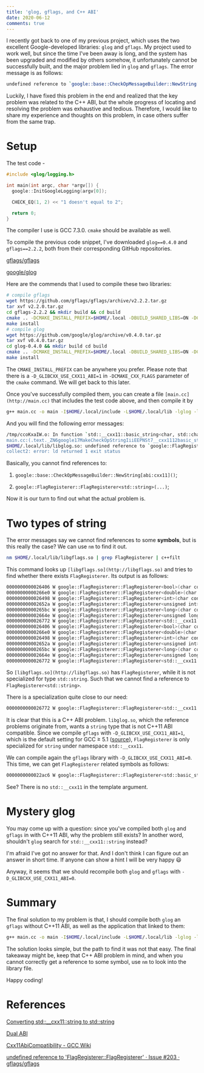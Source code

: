 ```yaml
---
title: 'glog, gflags, and C++ ABI'
date: 2020-06-12
comments: true
---
```

I recently got back to one of my previous project, which uses the two excellent Google-developed libraries: `glog` and `gflags`. My project used to work well, but since the time I've been away is long, and the system has been upgraded and modified by others somehow, it unfortunately cannot be successfully built, and the major problem lied in `glog` and `gflags`. The error message is as follows:

```bash
undefined reference to `google::base::CheckOpMessageBuilder::NewString[abi:cxx11]()'
```

Luckily, I have fixed this problem in the end and realized that the key problem was related to the C++ ABI, but the whole progress of locating and resolving the problem was exhaustive and tedious. Therefore, I would like to share my experience and thoughts on this problem, in case others suffer from the same trap.

# Setup

The test code -

```cpp
#include <glog/logging.h>

int main(int argc, char *argv[]) {
  google::InitGoogleLogging(argv[0]);

  CHECK_EQ(1, 2) << "1 doesn't equal to 2";

  return 0;
}
```

The compiler I use is GCC 7.3.0. `cmake` should be available as well.

To compile the previous code snippet, I've downloaded `glog==0.4.0` and `gflags==2.2.2`, both from their corresponding GitHub repositories.

[gflags/gflags](https://github.com/gflags/gflags/releases/tag/v2.2.2)

[google/glog](https://github.com/google/glog/releases/tag/v0.4.0)

Here are the commends that I used to compile these two libraries:

```bash
# compile gflags
wget https://github.com/gflags/gflags/archive/v2.2.2.tar.gz
tar xvf v2.2.0.tar.gz
cd gflags-2.2.2 && mkdir build && cd build 
cmake .. -DCMAKE_INSTALL_PREFIX=$HOME/.local -DBUILD_SHARED_LIBS=ON -DCMAKE_CXX_FLAGS="-std=c++11 -D_GLIBCXX_USE_CXX11_ABI=1"
make install
# compile glog
wget https://github.com/google/glog/archive/v0.4.0.tar.gz
tar xvf v0.4.0.tar.gz
cd glog-0.4.0 && mkdir build cd build
cmake .. -DCMAKE_INSTALL_PREFIX=$HOME/.local -DBUILD_SHARED_LIBS=ON -DCMAKE_CXX_FLAGS="-std=c++11 -D_GLIBCXX_USE_CXX11_ABI=1"
make install
```

The `CMAKE_INSTALL_PREFIX` can be anywhere you prefer. Please note that there is a `-D_GLIBCXX_USE_CXX11_ABI=1` in `-DCMAKE_CXX_FLAGS` parameter of the `cmake` command. We will get back to this later.

Once you've successfully compiled them, you can create a file `[main.cc](http://main.cc)` that includes the test code above, and then compile it by

```bash
g++ main.cc -o main -I$HOME/.local/include -L$HOME/.local/lib -lglog -lgflags
```

And you will find the following error messages:

```bash
/tmp/ccoKxaIW.o: In function `std::__cxx11::basic_string<char, std::char_traits<char>, std::allocator<char> >* google::MakeCheckOpString<int, int>(int const&, int const&, char const*)':
main.cc:(.text._ZN6google17MakeCheckOpStringIiiEEPNSt7__cxx1112basic_stringIcSt11char_traitsIcESaIcEEERKT_RKT0_PKc[_ZN6google17MakeCheckOpStringIiiEEPNSt7__cxx1112basic_stringIcSt11char_traitsIcESaIcEEERKT_RKT0_PKc]+0x6c): undefined reference to `google::base::CheckOpMessageBuilder::NewString[abi:cxx11]()'
$HOME/.local/lib/libglog.so: undefined reference to `google::FlagRegisterer::FlagRegisterer<std::string>(char const*, char const*, char const*, std::string*, std::string*)'
collect2: error: ld returned 1 exit status
```

Basically, you cannot find references to:

1. `google::base::CheckOpMessageBuilder::NewString[abi:cxx11]()`; 

2. `google::FlagRegisterer::FlagRegisterer<std::string>(...)`; 

Now it is our turn to find out what the actual problem is.

# Two types of string

The error messages say we cannot find references to some **symbols**, but is this really the case? We can use `nm` to find it out.

```bash
nm $HOME/.local/lib/libgflags.so | grep FlagRegisterer | c++filt
```

This command looks up `[libgflags.so](http://libgflags.so)` and tries to find whether there exists `FlagRegisterer`. Its output is as follows:

```bash
0000000000026406 W google::FlagRegisterer::FlagRegisterer<bool>(char const*, char const*, char const*, bool*, bool*)
00000000000266e0 W google::FlagRegisterer::FlagRegisterer<double>(char const*, char const*, char const*, double*, double*)
0000000000026498 W google::FlagRegisterer::FlagRegisterer<int>(char const*, char const*, char const*, int*, int*)
000000000002652a W google::FlagRegisterer::FlagRegisterer<unsigned int>(char const*, char const*, char const*, unsigned int*, unsigned int*)
00000000000265bc W google::FlagRegisterer::FlagRegisterer<long>(char const*, char const*, char const*, long*, long*)
000000000002664e W google::FlagRegisterer::FlagRegisterer<unsigned long>(char const*, char const*, char const*, unsigned long*, unsigned long*)
0000000000026772 W google::FlagRegisterer::FlagRegisterer<std::__cxx11::basic_string<char, std::char_traits<char>, std::allocator<char> > >(char const*, char const*, char const*, std::__cxx11::basic_string<char, std::char_traits<char>, std::allocator<char> >*, std::__cxx11::basic_string<char, std::char_traits<char>, std::allocator<char> >*)
0000000000026406 W google::FlagRegisterer::FlagRegisterer<bool>(char const*, char const*, char const*, bool*, bool*)
00000000000266e0 W google::FlagRegisterer::FlagRegisterer<double>(char const*, char const*, char const*, double*, double*)
0000000000026498 W google::FlagRegisterer::FlagRegisterer<int>(char const*, char const*, char const*, int*, int*)
000000000002652a W google::FlagRegisterer::FlagRegisterer<unsigned int>(char const*, char const*, char const*, unsigned int*, unsigned int*)
00000000000265bc W google::FlagRegisterer::FlagRegisterer<long>(char const*, char const*, char const*, long*, long*)
000000000002664e W google::FlagRegisterer::FlagRegisterer<unsigned long>(char const*, char const*, char const*, unsigned long*, unsigned long*)
0000000000026772 W google::FlagRegisterer::FlagRegisterer<std::__cxx11::basic_string<char, std::char_traits<char>, std::allocator<char> > >(char const*, char const*, char const*, std::__cxx11::basic_string<char, std::char_traits<char>, std::allocator<char> >*, std::__cxx11::basic_string<char, std::char_traits<char>, std::allocator<char> >*)
```

So `[libgflags.so](http://libgflags.so)` has `FlagRegisterer`, while it is not specialized for type `std::string`. Such that we cannot find a reference to `FlagRegisterer<std::string>`. 

There is a specialization quite close to our need:

```bash
0000000000026772 W google::FlagRegisterer::FlagRegisterer<std::__cxx11::basic_string<char, std::char_traits<char>, std::allocator<char> > >(char const*, char const*, char const*, std::__cxx11::basic_string<char, std::char_traits<char>, std::allocator<char> >*, std::__cxx11::basic_string<char, std::char_traits<char>, std::allocator<char> >*)
```

It is clear that this is a C++ ABI problem. `libglog.so`, which the reference problems originate from, wants a `string` type that is not C++11 ABI compatible. Since we compile `gflags` with `-D_GLIBCXX_USE_CXX11_ABI=1`, which is the default setting for GCC ≥ 5.1 ([source](https://gcc.gnu.org/onlinedocs/gcc-5.2.0/libstdc++/manual/manual/using_dual_abi.html)), `FlagRegisterer` is only specialized for `string` under namespace `std::__cxx11`.

We can compile again the `gflags` library with `-D_GLIBCXX_USE_CXX11_ABI=0`. This time, we can get `FlagRegisterer` related symbols as follows:

```bash
0000000000022ac6 W google::FlagRegisterer::FlagRegisterer<std::basic_string<char, std::char_traits<char>, std::allocator<char> > >(char const*, char const*, char const*, std::basic_string<char, std::char_traits<char>, std::allocator<char> >*, std::basic_string<char, std::char_traits<char>, std::allocator<char> >*)
```

See? There is no `std::__cxx11` in the template argument.

# Mystery glog

You may come up with a question: since you've compiled both `glog` and `gflags` in with C++11 ABI, why the problem still exists? In another word, shouldn't `glog` search for `std::__cxx11::string` instead?

I'm afraid I've got no answer for that. And I don't think I can figure out an answer in short time. If anyone can show a hint I will be very happy 😃

Anyway, it seems that we should recompile both `glog` and `gflags` with `-D_GLIBCXX_USE_CXX11_ABI=0`. 

# Summary

The final solution to my problem is that, I should compile both `glog` an `gflags` without C++11 ABI, as well as the application that linked to them:

```bash
g++ main.cc -o main -I$HOME/.local/include -L$HOME/.local/lib -lglog -lgflags -D_GLIBCXX_USE_CXX11_ABI=0
```

The solution looks simple, but the path to find it was not that easy. The final takeaway might be, keep that C++ ABI problem in mind, and when you cannot correctly get a reference to some symbol, use `nm` to look into the library file.

Happy coding!

# References

[Converting std::__cxx11::string to std::string](https://stackoverflow.com/questions/33394934/converting-std-cxx11string-to-stdstring)

[Dual ABI](https://gcc.gnu.org/onlinedocs/gcc-5.2.0/libstdc++/manual/manual/using_dual_abi.html)

[Cxx11AbiCompatibility - GCC Wiki](https://gcc.gnu.org/wiki/Cxx11AbiCompatibility)

[undefined reference to 'FlagRegisterer::FlagRegisterer' · Issue #203 · gflags/gflags](https://github.com/gflags/gflags/issues/203#issuecomment-351559225)
